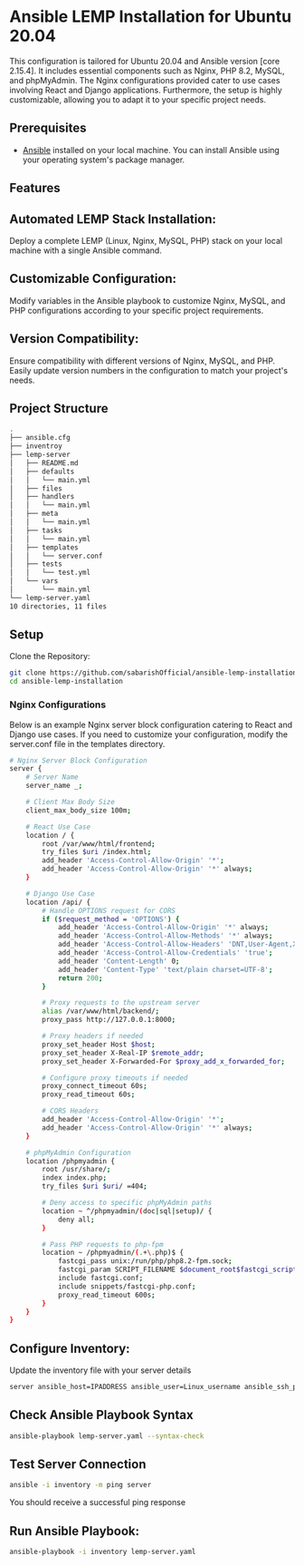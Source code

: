 # Ansible LEMP Installation for Ubuntu 20.04

This configuration is tailored for Ubuntu 20.04 and Ansible version [core 2.15.4]. It includes essential components such as Nginx, PHP 8.2, MySQL, and phpMyAdmin. The Nginx configurations provided cater to use cases involving React and Django applications. Furthermore, the setup is highly customizable, allowing you to adapt it to your specific project needs.

## Prerequisites

- [Ansible](https://www.ansible.com/) installed on your local machine. You can install Ansible using your operating system's package manager.

## Features
## Automated LEMP Stack Installation:

Deploy a complete LEMP (Linux, Nginx, MySQL, PHP) stack on your local machine with a single Ansible command.

## Customizable Configuration:
Modify variables in the Ansible playbook to customize Nginx, MySQL, and PHP configurations according to your specific project requirements.

## Version Compatibility:
Ensure compatibility with different versions of Nginx, MySQL, and PHP. Easily update version numbers in the configuration to match your project's needs.
## Project Structure

```bash
.
├── ansible.cfg
├── inventroy
├── lemp-server
│   ├── README.md
│   ├── defaults
│   │   └── main.yml
│   ├── files
│   ├── handlers
│   │   └── main.yml
│   ├── meta
│   │   └── main.yml
│   ├── tasks
│   │   └── main.yml
│   ├── templates
│   │   └── server.conf
│   ├── tests
│   │   └── test.yml
│   └── vars
│       └── main.yml
└── lemp-server.yaml
10 directories, 11 files
```


## Setup

Clone the Repository:
```bash
git clone https://github.com/sabarishOfficial/ansible-lemp-installation.git
cd ansible-lemp-installation
```
### Nginx Configurations
Below is an example Nginx server block configuration catering to React and Django use cases. If you need to customize your configuration, modify the server.conf file in the templates directory.
```bash
# Nginx Server Block Configuration
server {
    # Server Name
    server_name _;

    # Client Max Body Size
    client_max_body_size 100m;

    # React Use Case
    location / {
        root /var/www/html/frontend;
        try_files $uri /index.html;
        add_header 'Access-Control-Allow-Origin' '*';
        add_header 'Access-Control-Allow-Origin' '*' always;
    }

    # Django Use Case
    location /api/ {
        # Handle OPTIONS request for CORS
        if ($request_method = 'OPTIONS') {
            add_header 'Access-Control-Allow-Origin' '*' always;
            add_header 'Access-Control-Allow-Methods' '*' always;
            add_header 'Access-Control-Allow-Headers' 'DNT,User-Agent,X-Requested-With,If-Modified-Since,Cache-Control,Content-Type,Range,*' always;
            add_header 'Access-Control-Allow-Credentials' 'true';
            add_header 'Content-Length' 0;
            add_header 'Content-Type' 'text/plain charset=UTF-8';
            return 200;
        }

        # Proxy requests to the upstream server
        alias /var/www/html/backend/;
        proxy_pass http://127.0.0.1:8000;

        # Proxy headers if needed
        proxy_set_header Host $host;
        proxy_set_header X-Real-IP $remote_addr;
        proxy_set_header X-Forwarded-For $proxy_add_x_forwarded_for;

        # Configure proxy timeouts if needed
        proxy_connect_timeout 60s;
        proxy_read_timeout 60s;

        # CORS Headers
        add_header 'Access-Control-Allow-Origin' '*';
        add_header 'Access-Control-Allow-Origin' '*' always;
    }

    # phpMyAdmin Configuration
    location /phpmyadmin {
        root /usr/share/;
        index index.php;
        try_files $uri $uri/ =404;

        # Deny access to specific phpMyAdmin paths
        location ~ ^/phpmyadmin/(doc|sql|setup)/ {
            deny all;
        }

        # Pass PHP requests to php-fpm
        location ~ /phpmyadmin/(.+\.php)$ {
            fastcgi_pass unix:/run/php/php8.2-fpm.sock;
            fastcgi_param SCRIPT_FILENAME $document_root$fastcgi_script_name;
            include fastcgi.conf;
            include snippets/fastcgi-php.conf;
            proxy_read_timeout 600s;
        }
    }
}
```
## Configure Inventory:

Update the inventory file with your server details
```bash
server ansible_host=IPADDRESS ansible_user=Linux_username ansible_ssh_private_key_file=example.pem
```
## Check Ansible Playbook Syntax
```bash
ansible-playbook lemp-server.yaml --syntax-check
```
## Test Server Connection
```bash
ansible -i inventory -m ping server
```
You should receive a successful ping response

## Run Ansible Playbook:
```bash
ansible-playbook -i inventory lemp-server.yaml
```
